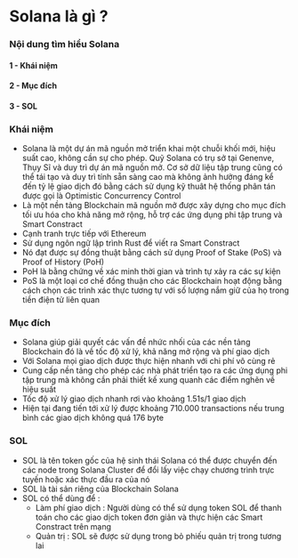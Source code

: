# Solana là gì ?

### Nội dung tìm hiểu Solana
#### 1 - Khái niệm
#### 2 - Mục đích
#### 3 - SOL

### Khái niệm
- Solana là một dự án mã nguồn mở triển khai một chuỗi khối mới, hiệu suất cao, không cần sự cho phép. Quỹ Solana có trụ sở tại Genenve, Thụy Sĩ và duy trì dự án mã nguồn mở. Cơ sở dữ liệu tập trung cũng có thể tái tạo và duy trì tính sẵn sàng cao mà không ảnh hưởng đáng kể đến tỷ lệ giao dịch đó bằng cách sử dụng kỹ thuât hệ thống phân tán được gọi là Optimistic Concurrency Control
- Là một nền tảng Blockchain mã nguồn mở được xây dựng cho mục đích tối ưu hóa cho khả năng mở rộng, hỗ trợ các ứng dụng phi tập trung và Smart Constract
- Cạnh tranh trực tiếp với Ethereum
- Sử dụng ngôn ngữ lập trình Rust để viết ra Smart Constract
- Nó đạt được sự đồng thuật bằng cách sử dụng Proof of Stake (PoS) và Proof of History (PoH) 
- PoH là bằng chứng về xác minh thời gian và trình tự xảy ra các sự kiện
- PoS là một loại cơ chế đồng thuận cho các Blockchain hoạt động bằng cách chọn các trình xác thực tương tự với số lượng nắm giữ của họ trong tiền điện tử liên quan

### Mục đích
- Solana giúp giải quyết các vấn đề nhức nhối của các nền tảng Blockchain đó là về tốc độ xử lý, khả năng mở rộng và phí giao dịch
- Với Solana mọi giao dịch được thực hiện nhanh với chi phí vô cùng rẻ
- Cung cấp nền tảng cho phép các nhà phát triển tạo ra các ứng dụng phi tập trung mà không cần phải thiết kế xung quanh các điểm nghẽn về hiệu suất
- Tốc độ xử lý giao dịch nhanh rơi vào khoảng 1.51s/1 giao dịch
- Hiện tại đang tiến tới xử lý được khoảng 710.000 transactions nếu trung bình các giao dịch không quá 176 byte

### SOL
- SOL là tên token gốc của hệ sinh thái Solana có thể được chuyển đến các node trong Solana Cluster để đổi lấy việc chạy chương trình trực tuyến hoặc xác thực đầu ra của nó
- SOL là tài sản riêng của Blockchain Solana
- SOL có thể dùng để :
    - Làm phí giao dịch : Người dùng có thể sử dụng token SOL để thanh toán cho các giao dịch token đơn giản và thực hiện các Smart Constract trên mạng
    - Quản trị : SOL sẽ được sử dụng trong bỏ phiếu quản trị trong tương lai
